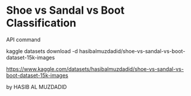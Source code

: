 # Shoe vs Sandal vs Boot Classification

API command

kaggle datasets download -d hasibalmuzdadid/shoe-vs-sandal-vs-boot-dataset-15k-images


https://www.kaggle.com/datasets/hasibalmuzdadid/shoe-vs-sandal-vs-boot-dataset-15k-images


by HASIB AL MUZDADID

